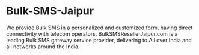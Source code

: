 Bulk-SMS-Jaipur
===============

We provide Bulk SMS in a personalized and customized form, having direct connectivity with telecom operators. BulkSMSResellerJaipur.com is a leading Bulk SMS gateway service provider, delivering to All over India and all networks around the India.
